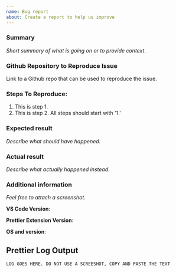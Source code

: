 ```yaml
---
name: Bug report
about: Create a report to help us improve
---
```


<!--
SEE THIS GUIDE ON OPENING A GOOD ISSUE: https://github.com/prettier/prettier-vscode/wiki/Writing-a-Good-Issue

**You must complete all steps in this checklist or the issue will be automatically closed.**

- [ ] Write a summary of your issue
- [ ] Include a link to a github repo that can be used to reproduce the issue or exact reproduction steps.
- [ ] Provide the expected result
- [ ] Provide the actual result
- [ ] Include extension, os, and vs code information
- [ ] Include Prettier extension log

PLEASE NOTE: Many of the issues with the extension are heavily based on your specific configuration and source code. In order to improve your chances of having your bug fixed, the number one thing you can do is create a github repository that can be used to reproduce the issue along with the detailed reproduction steps. If you don't provide this info, it is usually the case that we cannot reproduce the issue and the issue will be closed.

**DO NOT PUT LOGS OR CODE SNIPPETS IN SCREENSHOTS. THIS MAKES IT IMPOSSIBLE TO COPY/PASTE**
-->

### Summary

_Short summary of what is going on or to provide context_.

### Github Repository to Reproduce Issue

Link to a Github repo that can be used to reproduce the issue.

### Steps To Reproduce:

1.  This is step 1.
1.  This is step 2. All steps should start with '1.'

### Expected result

_Describe what should have happened_.

### Actual result

_Describe what actually happened instead_.

### Additional information

_Feel free to attach a screenshot_.

**VS Code Version**:
<!-- In VS Code select "Help" > "About", then click on "Copy" and paste the text here -->

**Prettier Extension Version**:

**OS and version**:

## Prettier Log Output

<!-- Click the "Prettier" button in the bottom toolbar and copy all the out put log here. -->
<!-- SEE THIS GUIDE ON HOW TO GET YOUR LOGS: https://github.com/prettier/prettier-vscode/wiki/Writing-a-Good-Issue -->

```
LOG GOES HERE. DO NOT USE A SCREESHOT, COPY AND PASTE THE TEXT
```
